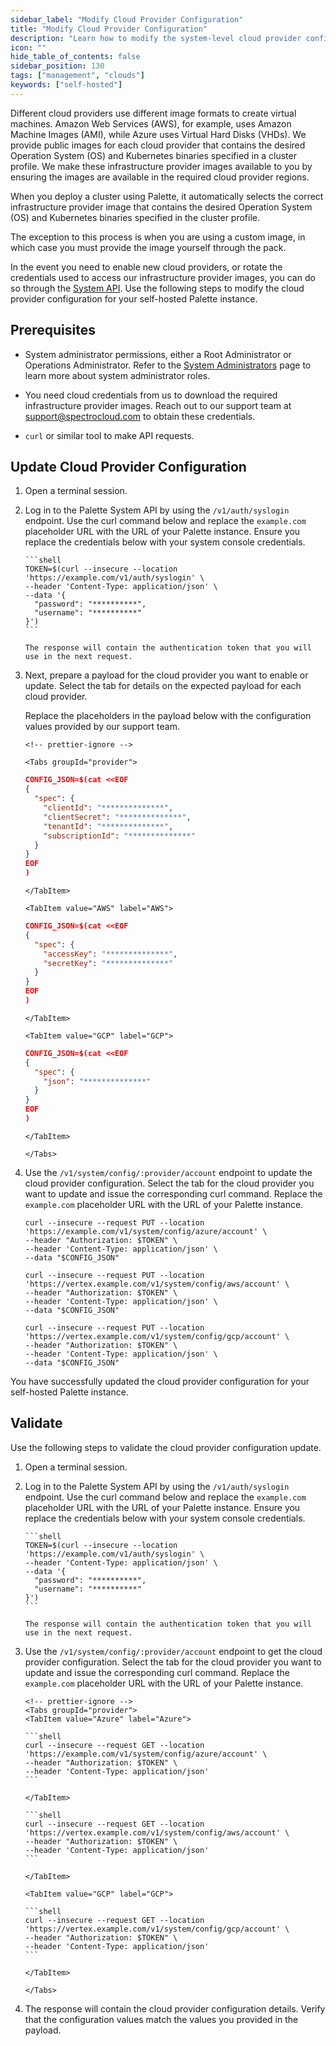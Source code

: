 ```yaml
---
sidebar_label: "Modify Cloud Provider Configuration"
title: "Modify Cloud Provider Configuration"
description: "Learn how to modify the system-level cloud provider configuration in Palette."
icon: ""
hide_table_of_contents: false
sidebar_position: 130
tags: ["management", "clouds"]
keywords: ["self-hosted"]
---
```


Different cloud providers use different image formats to create virtual machines. Amazon Web Services (AWS), for
example, uses Amazon Machine Images (AMI), while Azure uses Virtual Hard Disks (VHDs). We provide public images for each
cloud provider that contains the desired Operation System (OS) and Kubernetes binaries specified in a cluster profile.
We make these infrastructure provider images available to you by ensuring the images are available in the required cloud
provider regions.

When you deploy a cluster using Palette, it automatically selects the correct infrastructure provider image that
contains the desired Operation System (OS) and Kubernetes binaries specified in the cluster profile.

<!-- prettier-ignore-start -->
The exception to this process is when you are using a custom image, in which case you must provide the image yourself through the <VersionedLink text="Bring Your Own OS (BYOOS) " url="/integrations/packs/?pack=generic-byoi"  /> pack.
<!-- prettier-ignore-end -->

In the event you need to enable new cloud providers, or rotate the credentials used to access our infrastructure
provider images, you can do so through the [System API](/api/v1/system/). Use the following steps to modify the cloud
provider configuration for your self-hosted Palette instance.

## Prerequisites

- System administrator permissions, either a Root Administrator or Operations Administrator. Refer to the
  [System Administrators](../system-management/account-management/account-management.md#system-administrators) page to
  learn more about system administrator roles.

- You need cloud credentials from us to download the required infrastructure provider images. Reach out to our support
  team at [support@spectrocloud.com](mailto:support@spectrocloud.com) to obtain these credentials.

- `curl` or similar tool to make API requests.

## Update Cloud Provider Configuration

1.  Open a terminal session.

2.  Log in to the Palette System API by using the `/v1/auth/syslogin` endpoint. Use the curl command below and replace
    the `example.com` placeholder URL with the URL of your Palette instance. Ensure you replace the credentials below
    with your system console credentials.

        ```shell
        TOKEN=$(curl --insecure --location 'https://example.com/v1/auth/syslogin' \
        --header 'Content-Type: application/json' \
        --data '{
          "password": "**********",
          "username": "**********"
        }')
        ```

        The response will contain the authentication token that you will use in the next request.

3.  Next, prepare a payload for the cloud provider you want to enable or update. Select the tab for details on the
    expected payload for each cloud provider.

    Replace the placeholders in the payload below with the configuration values provided by our support team.

        <!-- prettier-ignore -->

        <Tabs groupId="provider">

    <TabItem value="Azure" label="Azure">

    ```json
    CONFIG_JSON=$(cat <<EOF
    {
      "spec": {
        "clientId": "**************",
        "clientSecret": "**************",
        "tenantId": "**************",
        "subscriptionId": "**************"
      }
    }
    EOF
    )
    ```

        </TabItem>

        <TabItem value="AWS" label="AWS">

    ```json
    CONFIG_JSON=$(cat <<EOF
    {
      "spec": {
        "accessKey": "**************",
        "secretKey": "**************"
      }
    }
    EOF
    )
    ```

        </TabItem>

        <TabItem value="GCP" label="GCP">

    ```json
    CONFIG_JSON=$(cat <<EOF
    {
      "spec": {
        "json": "**************"
      }
    }
    EOF
    )
    ```

        </TabItem>

        </Tabs>

4.  Use the `/v1/system/config/:provider/account` endpoint to update the cloud provider configuration. Select the tab
    for the cloud provider you want to update and issue the corresponding curl command. Replace the `example.com`
    placeholder URL with the URL of your Palette instance.

    <!-- prettier-ignore -->
    <Tabs groupId="provider">

    <TabItem value="Azure" label="Azure">

    ```shell
    curl --insecure --request PUT --location 'https://example.com/v1/system/config/azure/account' \
    --header "Authorization: $TOKEN" \
    --header 'Content-Type: application/json' \
    --data "$CONFIG_JSON"
    ```

    </TabItem>

    <TabItem value="AWS" label="AWS">

    ```shell
    curl --insecure --request PUT --location 'https://vertex.example.com/v1/system/config/aws/account' \
    --header "Authorization: $TOKEN" \
    --header 'Content-Type: application/json' \
    --data "$CONFIG_JSON"
    ```

    </TabItem>

    <TabItem value="GCP" label="GCP">

    ```shell
    curl --insecure --request PUT --location 'https://vertex.example.com/v1/system/config/gcp/account' \
    --header "Authorization: $TOKEN" \
    --header 'Content-Type: application/json' \
    --data "$CONFIG_JSON"
    ```

    </TabItem>

    </Tabs>

You have successfully updated the cloud provider configuration for your self-hosted Palette instance.

## Validate

Use the following steps to validate the cloud provider configuration update.

1.  Open a terminal session.

2.  Log in to the Palette System API by using the `/v1/auth/syslogin` endpoint. Use the curl command below and replace
    the `example.com` placeholder URL with the URL of your Palette instance. Ensure you replace the credentials below
    with your system console credentials.

        ```shell
        TOKEN=$(curl --insecure --location 'https://example.com/v1/auth/syslogin' \
        --header 'Content-Type: application/json' \
        --data '{
          "password": "**********",
          "username": "**********"
        }')
        ```

        The response will contain the authentication token that you will use in the next request.

3.  Use the `/v1/system/config/:provider/account` endpoint to get the cloud provider configuration. Select the tab for
    the cloud provider you want to update and issue the corresponding curl command. Replace the `example.com`
    placeholder URL with the URL of your Palette instance.

        <!-- prettier-ignore -->
        <Tabs groupId="provider">
        <TabItem value="Azure" label="Azure">

        ```shell
        curl --insecure --request GET --location 'https://example.com/v1/system/config/azure/account' \
        --header "Authorization: $TOKEN" \
        --header 'Content-Type: application/json'
        ```

        </TabItem>

    <TabItem value="AWS" label="AWS">

        ```shell
        curl --insecure --request GET --location 'https://vertex.example.com/v1/system/config/aws/account' \
        --header "Authorization: $TOKEN" \
        --header 'Content-Type: application/json'
        ```

        </TabItem>

        <TabItem value="GCP" label="GCP">

        ```shell
        curl --insecure --request GET --location 'https://vertex.example.com/v1/system/config/gcp/account' \
        --header "Authorization: $TOKEN" \
        --header 'Content-Type: application/json'
        ```

        </TabItem>

        </Tabs>

4.  The response will contain the cloud provider configuration details. Verify that the configuration values match the
    values you provided in the payload.
